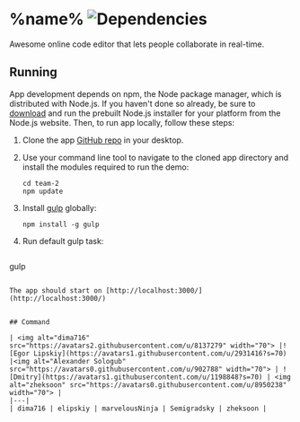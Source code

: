 # %name% ![Dependencies](https://david-dm.org/yandex-shri-minsk-2014/team-2.png)


Awesome online code editor that lets people collaborate in real-time.

## Running

App development depends on npm, the Node package manager, which is distributed with Node.js. If you haven't done so already, be sure to [download](http://nodejs.org/download/) and run the prebuilt Node.js installer for your platform from the Node.js website. Then, to run app locally, follow these steps:

1. Clone the app [GitHub repo](https://github.com/yandex-shri-minsk-2014/team-2) in your desktop.
2. Use your command line tool to navigate to the cloned app directory and install the modules required to run the demo:

   ```
   cd team-2
   npm update
   ```
3. Install [gulp](http://gulpjs.com/) globally:

   ```
   npm install -g gulp
   ```

4. Run default gulp task:

   ```
gulp
   ```

The app should start on [http://localhost:3000/](http://localhost:3000/)


## Command

| <img alt="dima716" src="https://avatars2.githubusercontent.com/u/8137279" width="70"> |![Egor Lipskiy](https://avatars1.githubusercontent.com/u/2931416?s=70) |<img alt="Alexander Sologub" src="https://avatars0.githubusercontent.com/u/902788" width="70"> | ![Dmitry](https://avatars1.githubusercontent.com/u/1198848?s=70) | <img alt="zheksoon" src="https://avatars0.githubusercontent.com/u/8950238" width="70"> |
|---|
| dima716 | elipskiy | marvelousNinja | Semigradsky | zheksoon |
